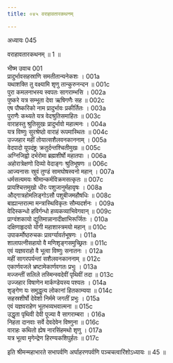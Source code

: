 ```yaml
---
title: ०४५ वराहावतारकथनम्

---
```

अध्यायः 045

वराहावतारकथनम् ॥ 1 ॥

भीष्म उवाच 	001  
प्रादुर्भावसहस्राणि समतीतान्यनेकशः ।	001a  
यथाशक्ति तु वक्ष्यामि शृणु तान्कुरुनन्दन ॥	001c  
पुरा कमलनाभस्य स्वपतः सागराम्भसि ।	002a  
पुष्करे यत्र सम्भूता देवा ऋषिगणैः सह ॥	002c  
एष पौष्करिको नाम प्रादुर्भावः प्रकीर्तितः ।	003a  
पुराणैः कथ्यते यत्र वेदश्रुतिसमाहितः ॥	003c  
वाराहस्तु श्रुतिसुखः प्रादुर्भावो महात्मनः ।	004a  
यत्र विष्णुः सुरश्रेष्ठो वाराहं रूपमास्थितः ॥	004c  
उज्जहार महीं तोयात्सशैलवनकाननाम् ।	005a  
वेदपादो यूपदंष्ट्रः क्रतुर्दन्तश्चितीमुखः ॥	005c  
अग्निजिह्वो दर्भरोमा ब्रह्मशीर्षो महातपाः ।	006a  
अहोरात्रेक्षणो दिव्यो वेदाङ्गः श्रुतिभूषणः ॥	006c  
आज्यनासः स्रुवं तुण्डं सामघोषस्वनो महान् ।	007a  
धर्मसत्यमयः श्रीमान्कर्मविक्रमसत्कृतः ॥	007c  
प्रायश्चित्तमुखो धीरः पशुजानुर्महावृषः ।	008a  
औद्गात्रहोमलिङ्गोऽसौ पशुबीजमहौषधिः ॥	008c  
बाह्यान्तरात्मा मन्त्रास्थिविकृतः सौम्यदर्शनः ।	009a  
वेदिस्कन्धो हविर्गन्धो हव्यकव्याभिवेगवान् ॥	009c  
प्राग्वंशकायो द्युतिमान्नानादीक्षाभिरूर्जितः ।	010a  
दक्षिणाहृदयो योगी महाशास्त्रमयो महान् ॥	010c  
उपाकर्मोष्ठरुचकः प्रावर्ग्यावर्तभूषणः ।	011a  
शालापत्नीसहायो वै मणिशृङ्गसमुच्छ्रितः ॥	011c  
एवं यज्ञवराहो वै भूत्वा विष्णुः सनातनः ।	012a  
महीं सागरपर्यन्तां सशैलवनकाननाम् ॥	012c  
एकार्णवजले भ्रष्टामेकार्णवगतः प्रभुः ।	013a  
मज्जन्तीं सलिले तस्मिन्स्वदेवीं पृथिवीं तदा ॥	013c  
उज्जहार विषाणेन मार्कण्डेयस्य पश्यतः ।	014a  
शृङ्गेण यः समुद्धृत्य लोकानां हितकाम्यया ॥	014c  
सहस्रशीर्षो देवेशो निर्ममे जगतीं प्रभुः ।	015a  
एवं यज्ञवराहेण भूतभव्यभवात्मना ॥	015c  
उद्धृता पृथिवी देवी पूज्या वै सागराम्बरा ।	016a  
निहता दानवाः सर्वे देवदेवेन विष्णुना ॥	016c  
वाराहः कथितो ह्येष नारसिंहमथो शृणु ।	017a  
यत्र भूत्वा मृगेन्द्रेण हिरण्यकशिपुर्हतः ॥ 	017c  

इति श्रीमन्महाभारते सभापर्वणि अर्घाहरणपर्वणि पञ्चचत्वारिंशोऽध्यायः ॥ 45 ॥